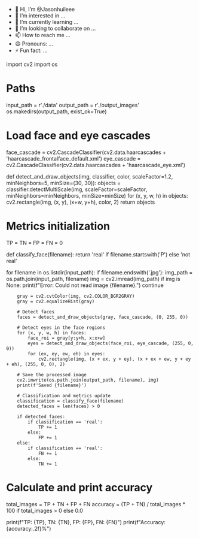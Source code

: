 - 👋 Hi, I’m @Jasonhuileee
- 👀 I’m interested in ...
- 🌱 I’m currently learning ...
- 💞️ I’m looking to collaborate on ...
- 📫 How to reach me ...
- 😄 Pronouns: ...
- ⚡ Fun fact: ...

<!---
Jasonhuileee/Jasonhuileee is a ✨ special ✨ repository because its `README.md` (this file) appears on your GitHub profile.
You can click the Preview link to take a look at your changes. 



--->
import cv2
import os

# Paths
input_path = r'./data'
output_path = r'./output_images'
os.makedirs(output_path, exist_ok=True)

# Load face and eye cascades
face_cascade = cv2.CascadeClassifier(cv2.data.haarcascades + 'haarcascade_frontalface_default.xml')
eye_cascade = cv2.CascadeClassifier(cv2.data.haarcascades + 'haarcascade_eye.xml')

def detect_and_draw_objects(img, classifier, color, scaleFactor=1.2, minNeighbors=5, minSize=(30, 30)):
    objects = classifier.detectMultiScale(img, scaleFactor=scaleFactor, minNeighbors=minNeighbors, minSize=minSize)
    for (x, y, w, h) in objects:
        cv2.rectangle(img, (x, y), (x+w, y+h), color, 2)
    return objects

# Metrics initialization
TP = TN = FP = FN = 0

def classify_face(filename):
    return 'real' if filename.startswith('P') else 'not real'

for filename in os.listdir(input_path):
    if filename.endswith('.jpg'):
        img_path = os.path.join(input_path, filename)
        img = cv2.imread(img_path)
        if img is None:
            print(f"Error: Could not read image {filename}.")
            continue

        gray = cv2.cvtColor(img, cv2.COLOR_BGR2GRAY)
        gray = cv2.equalizeHist(gray)

        # Detect faces
        faces = detect_and_draw_objects(gray, face_cascade, (0, 255, 0))

        # Detect eyes in the face regions
        for (x, y, w, h) in faces:
            face_roi = gray[y:y+h, x:x+w]
            eyes = detect_and_draw_objects(face_roi, eye_cascade, (255, 0, 0))
            for (ex, ey, ew, eh) in eyes:
                cv2.rectangle(img, (x + ex, y + ey), (x + ex + ew, y + ey + eh), (255, 0, 0), 2)

        # Save the processed image
        cv2.imwrite(os.path.join(output_path, filename), img)
        print(f'Saved {filename}')

        # Classification and metrics update
        classification = classify_face(filename)
        detected_faces = len(faces) > 0

        if detected_faces:
            if classification == 'real':
                TP += 1
            else:
                FP += 1
        else:
            if classification == 'real':
                FN += 1
            else:
                TN += 1

# Calculate and print accuracy
total_images = TP + TN + FP + FN
accuracy = (TP + TN) / total_images * 100 if total_images > 0 else 0.0

print(f"TP: {TP}, TN: {TN}, FP: {FP}, FN: {FN}")
print(f"Accuracy: {accuracy:.2f}%")
